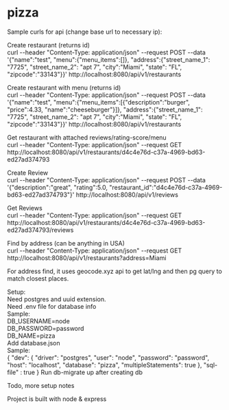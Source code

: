 # pizza

Sample curls for api (change base url to necessary ip):


Create restaurant (returns id)\
curl --header "Content-Type: application/json"   --request POST   --data '{"name":"test", "menu":{"menu_items":[]}, "address":{"street_name_1": "7725", "street_name_2": "apt 7", "city":"Miami", "state": "FL", "zipcode":"33143"}}'   http://localhost:8080/api/v1/restaurants 


Create restaurant with menu (returns id)\
curl --header "Content-Type: application/json"   --request POST   --data '{"name":"test", "menu":{"menu_items":[{"description":"burger", "price":4.33, "name":"cheeseburger"}]}, "address":{"street_name_1": "7725", "street_name_2": "apt 7", "city":"Miami", "state": "FL", "zipcode":"33143"}}'   http://localhost:8080/api/v1/restaurants 


Get restaurant with attached reviews/rating-score/menu\
curl --header "Content-Type: application/json"   --request GET   http://localhost:8080/api/v1/restaurants/d4c4e76d-c37a-4969-bd63-ed27ad374793 


Create Review\
curl --header "Content-Type: application/json"   --request POST   --data '{"description":"great", "rating":5.0, "restaurant_id":"d4c4e76d-c37a-4969-bd63-ed27ad374793"}'   http://localhost:8080/api/v1/reviews 


Get Reviews\
curl --header "Content-Type: application/json"   --request GET   http://localhost:8080/api/v1/restaurants/d4c4e76d-c37a-4969-bd63-ed27ad374793/reviews 


Find by address (can be anything in USA)\
curl --header "Content-Type: application/json"   --request GET   http://localhost:8080/api/v1/restaurants?address=Miami 

For address find, it uses geocode.xyz api to get lat/lng and then pg query to match closest places.

Setup:\
Need postgres and uuid extension.\
Need .env file for database info\
Sample:\
DB_USERNAME=node\
DB_PASSWORD=password\
DB_NAME=pizza\
Add database.json\
Sample:\
{
  "dev": {
  	"driver": "postgres",
  	"user": "node",
  	"password": "password",
  	"host": "localhost",
  	"database": "pizza",
		"multipleStatements": true
	},
	"sql-file" : true
}
Run db-migrate up after creating db

Todo, more setup notes

Project is built with node & express
